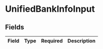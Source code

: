 # UnifiedBankInfoInput


## Fields

| Field       | Type        | Required    | Description |
| ----------- | ----------- | ----------- | ----------- |